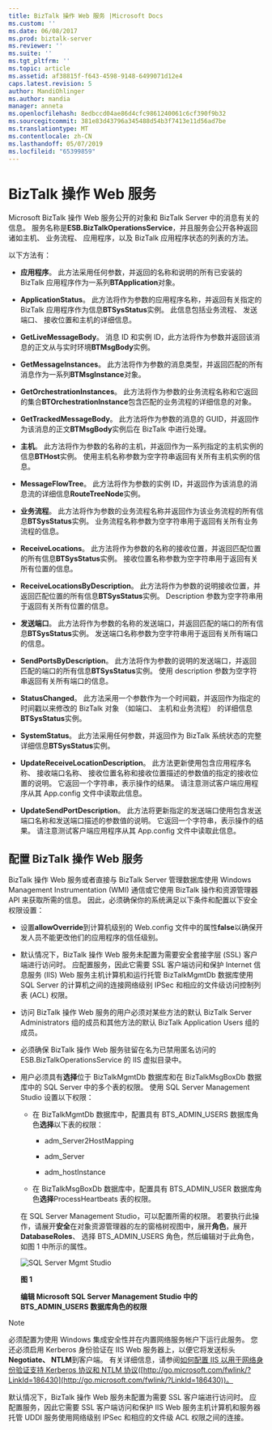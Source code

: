 ```yaml
---
title: BizTalk 操作 Web 服务 |Microsoft Docs
ms.custom: ''
ms.date: 06/08/2017
ms.prod: biztalk-server
ms.reviewer: ''
ms.suite: ''
ms.tgt_pltfrm: ''
ms.topic: article
ms.assetid: af38815f-f643-4598-9148-6499071d12e4
caps.latest.revision: 5
author: MandiOhlinger
ms.author: mandia
manager: anneta
ms.openlocfilehash: 8edbccd04ae86d4cfc9861240061c6cf390f9b32
ms.sourcegitcommit: 381e83d43796a345488d54b3f7413e11d56ad7be
ms.translationtype: MT
ms.contentlocale: zh-CN
ms.lasthandoff: 05/07/2019
ms.locfileid: "65399859"
---
```

# <a name="the-biztalk-operations-web-service"></a>BizTalk 操作 Web 服务
Microsoft BizTalk 操作 Web 服务公开的对象和 BizTalk Server 中的消息有关的信息。 服务名称是**ESB.BizTalkOperationsService**，并且服务会公开各种返回诸如主机、 业务流程、 应用程序，以及 BizTalk 应用程序状态的列表的方法。  
  
 以下方法有：  
  
-   **应用程序**。 此方法采用任何参数，并返回的名称和说明的所有已安装的 BizTalk 应用程序作为一系列**BTApplication**对象。  
  
-   **ApplicationStatus**。 此方法将作为参数的应用程序名称，并返回有关指定的 BizTalk 应用程序作为信息**BTSysStatus**实例。 此信息包括业务流程、 发送端口、 接收位置和主机的详细信息。  
  
-   **GetLiveMessageBody**。 消息 ID 和实例 ID，此方法将作为参数并返回该消息的正文从与实时环境**BTMsgBody**实例。  
  
-   **GetMessageInstances**。 此方法将作为参数的消息类型，并返回匹配的所有消息作为一系列**BTMsgInstance**对象。  
  
-   **GetOrchestrationInstances**。 此方法将作为参数的业务流程名称和它返回的集合**BTOrchestrationInstance**包含匹配的业务流程的详细信息的对象。  
  
-   **GetTrackedMessageBody**。 此方法将作为参数的消息的 GUID，并返回作为该消息的正文**BTMsgBody**实例后在 BizTalk 中进行处理。  
  
-   **主机**。 此方法将作为参数的名称的主机，并返回作为一系列指定的主机实例的信息**BTHost**实例。 使用主机名称参数为空字符串返回有关所有主机实例的信息。  
  
-   **MessageFlowTree**。 此方法将作为参数的实例 ID，并返回作为该消息的消息流的详细信息**RouteTreeNode**实例。  
  
-   **业务流程**。 此方法将作为参数的业务流程名称并返回作为该业务流程的所有信息**BTSysStatus**实例。 业务流程名称参数为空字符串用于返回有关所有业务流程的信息。  
  
-   **ReceiveLocations**。 此方法将作为参数的名称的接收位置，并返回匹配位置的所有信息**BTSysStatus**实例。 接收位置名称参数为空字符串用于返回有关所有位置的信息。  
  
-   **ReceiveLocationsByDescription**。 此方法将作为参数的说明接收位置，并返回匹配位置的所有信息**BTSysStatus**实例。 Description 参数为空字符串用于返回有关所有位置的信息。  
  
-   **发送端口**。 此方法将作为参数的名称的发送端口，并返回匹配的端口的所有信息**BTSysStatus**实例。 发送端口名称参数为空字符串用于返回有关所有端口的信息。  
  
-   **SendPortsByDescription**。 此方法将作为参数的说明的发送端口，并返回匹配的端口的所有信息**BTSysStatus**实例。 使用 description 参数为空字符串返回有关所有端口的信息。  
  
-   **StatusChanged**。 此方法采用一个参数作为一个时间戳，并返回作为指定的时间戳以来修改的 BizTalk 对象 （如端口、 主机和业务流程） 的详细信息**BTSysStatus**实例。  
  
-   **SystemStatus**。 此方法采用任何参数，并返回作为 BizTalk 系统状态的完整详细信息**BTSysStatus**实例。  
  
-   **UpdateReceiveLocationDescription**。 此方法更新使用包含应用程序名称、 接收端口名称、 接收位置名称和接收位置描述的参数值的指定的接收位置的说明。 它返回一个字符串，表示操作的结果。 请注意测试客户端应用程序从其 App.config 文件中读取此信息。  
  
-   **UpdateSendPortDescription**。 此方法将更新指定的发送端口使用包含发送端口名称和发送端口描述的参数值的说明。 它返回一个字符串，表示操作的结果。 请注意测试客户端应用程序从其 App.config 文件中读取此信息。  
  
## <a name="configuring-the-biztalk-operations-web-service"></a>配置 BizTalk 操作 Web 服务  
 BizTalk 操作 Web 服务或者直接与 BizTalk Server 管理数据库使用 Windows Management Instrumentation (WMI) 通信或它使用 BizTalk 操作和资源管理器 API 来获取所需的信息。 因此，必须确保你的系统满足以下条件和配置以下安全权限设置：  
  
- 设置**allowOverride**到计算机级别的 Web.config 文件中的属性**false**以确保开发人员不能更改他们的应用程序的信任级别。  
  
- 默认情况下，BizTalk 操作 Web 服务未配置为需要安全套接字层 (SSL) 客户端进行访问时。 应配置服务，因此它需要 SSL 客户端访问和保护 Internet 信息服务 (IIS) Web 服务主机计算机和运行托管 BizTalkMgmtDb 数据库使用 SQL Server 的计算机之间的连接网络级别 IPSec 和相应的文件级访问控制列表 (ACL) 权限。  
  
- 访问 BizTalk 操作 Web 服务的用户必须对某些方法的默认 BizTalk Server Administrators 组的成员和其他方法的默认 BizTalk Application Users 组的成员。  
  
- 必须确保 BizTalk 操作 Web 服务驻留在名为已禁用匿名访问的 ESB.BizTalkOperationsService 的 IIS 虚拟目录中。  
  
- 用户必须具有**选择**位于 BizTalkMgmtDb 数据库和在 BizTalkMsgBoxDb 数据库中的 SQL Server 中的多个表的权限。 使用 SQL Server Management Studio 设置以下权限：  
  
  -   在 BizTalkMgmtDb 数据库中，配置具有 BTS_ADMIN_USERS 数据库角色**选择**以下表的权限：  
  
      -   adm_Server2HostMapping  
  
      -   adm_Server  
  
      -   adm_hostInstance  
  
  -   在 BizTalkMsgBoxDb 数据库中，配置具有 BTS_ADMIN_USER 数据库角色**选择**ProcessHeartbeats 表的权限。  
  
  在 SQL Server Management Studio，可以配置所需的权限。 若要执行此操作，请展开**安全**在对象资源管理器的左的窗格树视图中，展开**角色**，展开**DatabaseRoles**、 选择 BTS_ADMIN_USERS 角色，然后编辑对于此角色，如图 1 中所示的属性。  
  
  ![SQL Server Mgmt Studio](../esb-toolkit/media/ch4-sqlservermgmtstudio.gif "Ch4-SQLServerMgmtStudio")  
  
  **图 1**  
  
  **编辑 Microsoft SQL Server Management Studio 中的 BTS_ADMIN_USERS 数据库角色的权限**  
  
> [!NOTE]
>  必须配置为使用 Windows 集成安全性并在内置网络服务帐户下运行此服务。 您还必须启用 Kerberos 身份验证在 IIS Web 服务器上，以便它将发送标头**Negotiate、 NTLM**到客户端。 有关详细信息，请参阅[如何配置 IIS 以用于网络身份验证支持 Kerberos 协议和 NTLM 协议](http://go.microsoft.com/fwlink/?LinkId=186430)([http://go.microsoft.com/fwlink/?LinkId=186430](http://go.microsoft.com/fwlink/?LinkId=186430))。  
>   
>  默认情况下，BizTalk 操作 Web 服务未配置为需要 SSL 客户端进行访问时。 应配置服务，因此它需要 SSL 客户端访问和保护 IIS Web 服务主机计算机和服务器托管 UDDI 服务使用网络级别 IPSec 和相应的文件级 ACL 权限之间的连接。